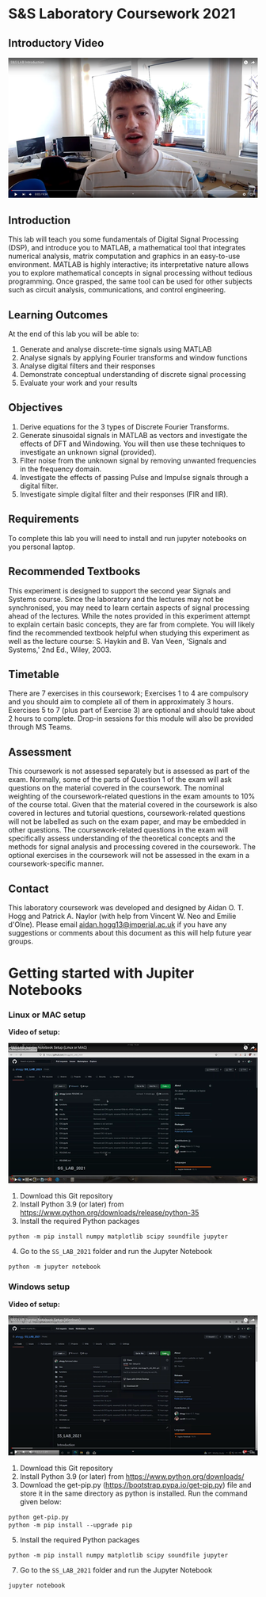 # S&S Laboratory Coursework 2021

## Introductory Video

<p align="center">
<a href="https://www.youtube.com/watch?v=Pq_7NF-my-E"><img src="/img/introductory_video.png?raw=true" alt="Introductory video"></a>
</p>

## Introduction
This lab will teach you some fundamentals of Digital Signal Processing (DSP), and introduce you to MATLAB, a mathematical tool that integrates numerical analysis, matrix computation and graphics in an easy-to-use environment. MATLAB is highly interactive; its interpretative nature allows you to explore mathematical concepts in signal processing without tedious programming. Once grasped, the same tool can be used for other subjects such as circuit analysis, communications, and control engineering.

## Learning Outcomes
At the end of this lab you will be able to:
1. Generate and analyse discrete-time signals using MATLAB  
2. Analyse signals by applying Fourier transforms and window functions
3. Analyse digital filters and their responses
4. Demonstrate conceptual understanding of discrete signal processing 
5. Evaluate your work and your results

## Objectives
1. Derive equations for the 3 types of Discrete Fourier Transforms.
2. Generate sinusoidal signals in MATLAB as vectors and investigate the effects of DFT and Windowing. You will then use these techniques to investigate an unknown signal (provided).
3. Filter noise from the unknown signal by removing unwanted frequencies in the frequency domain.
4. Investigate the effects of passing Pulse and Impulse signals through a digital filter.
5. Investigate simple digital filter and their responses (FIR and IIR).

## Requirements
To complete this lab you will need to install and run jupyter notebooks on you personal laptop.

## Recommended Textbooks
This experiment is designed to support the second year Signals and Systems course. Since the laboratory and the lectures may not be synchronised, you may need to learn certain aspects of signal processing ahead of the lectures. While the notes provided in this experiment attempt to explain certain basic concepts, they are far from complete. You will likely find the recommended textbook helpful when studying this experiment as well as the lecture course: S. Haykin and B. Van Veen, 'Signals and Systems,' 2nd Ed., Wiley, 2003.


## Timetable
There are 7 exercises in this coursework; Exercises 1 to 4 are compulsory and you should aim to complete all of them in approximately 3 hours. Exercises 5 to 7 (plus part of Exercise 3) are optional and should take about 2 hours to complete. Drop-in sessions for this module will also be provided through MS Teams.


## Assessment
This coursework is not assessed separately but is assessed as part of the exam. Normally, some of the parts of Question 1 of the exam will ask questions on the material covered in the coursework. The nominal weighting of the coursework-related questions in the exam amounts to 10% of the course total. Given that the material covered in the coursework is also covered in lectures and tutorial questions, coursework-related questions will not be labelled as such on the exam paper, and may be embedded in other questions. The coursework-related questions in the exam will specifically assess understanding of the theoretical concepts and the methods for signal analysis and processing covered in the coursework. The optional exercises in the coursework will not be assessed in the exam in a coursework-specific manner.

## Contact
This laboratory coursework was developed and designed by Aidan O. T. Hogg and Patrick A. Naylor (with help from Vincent W. Neo and Emilie d'Olne). Please email <aidan.hogg13@imperial.ac.uk> if you have any suggestions or comments about this document as this will help future year groups.

# Getting started with Jupiter Notebooks

### Linux or MAC setup

**Video of setup:**

<p align="center">
<a href="https://www.youtube.com/watch?v=yxKV9jIBswU"><img src="/img/linux_video.png?raw=true" alt="Linux or MAC setup video"></a>
</p>

1. Download this Git repository 
2. Install Python 3.9 (or later) from <https://www.python.org/downloads/release/python-35>
3. Install the required Python packages 
```
python -m pip install numpy matplotlib scipy soundfile jupyter
```
4. Go to the `SS_LAB_2021` folder and run the Jupyter Notebook
```
python -m jupyter notebook
```

### Windows setup

**Video of setup:**

<p align="center">
<a href="https://www.youtube.com/watch?v=AVpcwfGi6D0"><img src="/img/windows_video.png?raw=true" alt="Windows setup video"></a>
</p>

1. Download this Git repository 
2. Install Python 3.9 (or later) from <https://www.python.org/downloads/>
3. Download the get-pip.py (<https://bootstrap.pypa.io/get-pip.py>) file and store it in the same directory as python is installed. Run the command given below:
```
python get-pip.py
python -m pip install --upgrade pip
```
5. Install the required Python packages 
```
python -m pip install numpy matplotlib scipy soundfile jupyter
```
7. Go to the `SS_LAB_2021` folder and run the Jupyter Notebook
```
jupyter notebook
```
